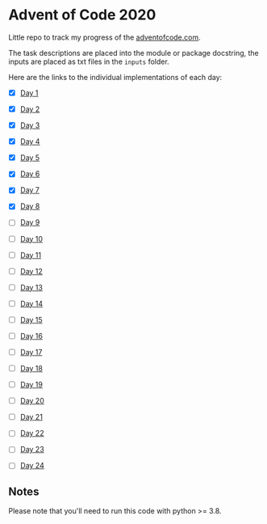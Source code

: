 # Advent of Code 2020

Little repo to track my progress of the [adventofcode.com](https://adventofcode.com).

The task descriptions are placed into the module or package docstring, the inputs are placed
as txt files in the `inputs` folder.

Here are the links to the individual implementations of each day:

- [x] [Day 1](day1.py)
- [x] [Day 2](day2.py)
- [x] [Day 3](day3.py)
- [x] [Day 4](day4.py)
- [x] [Day 5](day5.py)
- [x] [Day 6](day6.py)
- [x] [Day 7](day7.py)
- [x] [Day 8](day8.py)
- [ ] [Day 9](day9.py)
- [ ] [Day 10](day10.py)
- [ ] [Day 11](day11.py)
- [ ] [Day 12](day12.py)
- [ ] [Day 13](day13.py)
- [ ] [Day 14](day14.py)
- [ ] [Day 15](day15.py)
- [ ] [Day 16](day16.py)
- [ ] [Day 17](day17.py)
- [ ] [Day 18](day18.py)
- [ ] [Day 19](day19.py)
- [ ] [Day 20](day20.py)
- [ ] [Day 21](day21.py)
- [ ] [Day 22](day22.py)
- [ ] [Day 23](day23.py)
- [ ] [Day 24](day24.py)


## Notes

Please note that you'll need to run this code with python >= 3.8.